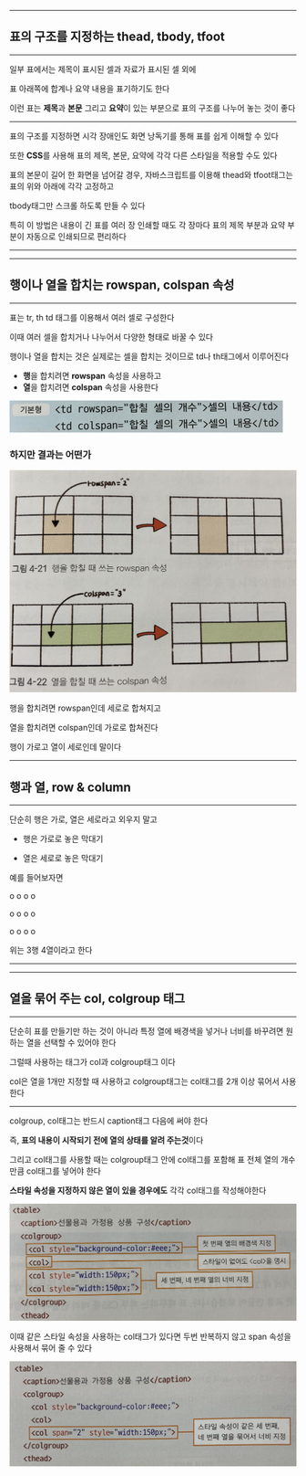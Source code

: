 ***
## 표의 구조를 지정하는 thead, tbody, tfoot
***
일부 표에서는 제목이 표시된 셀과 자료가 표시된 셀 외에 

표 아래쪽에 합계나 요약 내용을 표기하기도 한다

이런 표는 <b>제목</b>과 <b>본문</b> 그리고 <b>요약</b>이 있는 부분으로 표의 구조를 나누어 놓는 것이 좋다

***
표의 구조를 지정하면 시각 장애인도 화면 낭독기를 통해 표를 쉽게 이해할 수 있다

또한 <b>CSS</b>를 사용해 표의 제목, 본문, 요약에 각각 다른 스타일을 적용할 수도 있다

표의 본문이 길어 한 화면을 넘어갈 경우, 자바스크립트를 이용해 thead와 tfoot태그는 표의 위와 아래에 각각 고정하고

tbody태그만 스크롤 하도록 만들 수 있다 

특히 이 방법은 내용이 긴 표를 여러 장 인쇄할 때도 각 장마다 표의 제목 부분과 요약 부분이 자동으로 인쇄되므로 편리하다

***
***
## 행이나 열을 합치는 rowspan, colspan 속성
***
표는 tr, th td 태그를 이용해서 여러 셀로 구성한다

이때 여러 셀을 합치거나 나누어서 다양한 형태로 바꿀 수 있다

행이나 열을 합치는 것은 실제로는 셀을 합치는 것이므로 td나 th태그에서 이루어진다

<ul>
<li><b>행</b>을 합치려면 <b>rowspan</b> 속성을 사용하고</li>
<li><b>열</b>을 합치려면 <b>colspan</b> 속성을 사용한다</li>
</ul>

![html02](./img/html02.png)

### 하지만 결과는 어떤가

![html03](./img/html03.png)

행을 합치려면 rowspan인데 세로로 합쳐지고

열을 합치려면 colspan인데 가로로 합쳐진다

행이 가로고 열이 세로인데 말이다

***
## 행과 열, row & column
***

단순히 행은 가로, 열은 세로라고 외우지 말고

- 행은 가로로 놓은 막대기

- 열은 세로로 놓은 막대기

예를 들어보자면

o o o o

o o o o

o o o o

위는 3행 4열이라고 한다

***
***
## 열을 묶어 주는 col, colgroup 태그
***

단순히 표를 만들기만 하는 것이 아니라 특정 열에 배경색을 넣거나 너비를 바꾸려면 원하는 열을 선택할 수 있어야 한다

그럴때 사용하는 태그가 col과 colgroup태그 이다

col은 열을 1개만 지정할 때 사용하고 colgroup태그는 col태그를 2개 이상 묶어서 사용한다

***

colgroup, col태그는 반드시 caption태그 다음에 써야 한다

즉, <b>표의 내용이 시작되기 전에 열의 상태를 알려 주는것</b>이다

그리고 col태그를 사용할 때는 colgroup태그 안에 col태그를 포함해 표 전체 열의 개수만큼 col태그를 넣어야 한다

<b>스타일 속성을 지정하지 않은 열이 있을 경우에도</b> 각각 col태그를 작성해야한다

![html04](./img/html04.png)

이때 같은 스타일 속성을 사용하는 col태그가 있다면 두번 반복하지 않고 span 속성을 사용해서 묶어 줄 수 있다

![html05](./img/html05.png)

